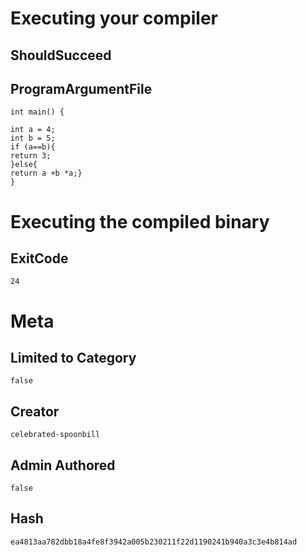 # Executing your compiler

## ShouldSucceed

## ProgramArgumentFile

```
int main() {

int a = 4;
int b = 5; 
if (a==b){
return 3;
}else{
return a +b *a;}
}
```

# Executing the compiled binary

## ExitCode

```
24
```

# Meta

## Limited to Category

```
false
```

## Creator

```
celebrated-spoonbill
```

## Admin Authored

```
false
```

## Hash

```
ea4813aa782dbb18a4fe8f3942a005b230211f22d1190241b940a3c3e4b814ad
```

